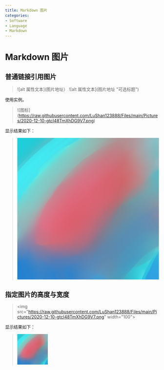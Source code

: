 ```yaml
---
title: Markdown 图片
categories:
- Software
- Language
- Markdown
---
```

# Markdown 图片

## 普通链接引用图片

> \!\[alt 属性文本](图片地址）
\!\[alt 属性文本](图片地址 "可选标题")

使用实例。
> \!\[图标](https://raw.githubusercontent.com/LuShan123888/Files/main/Pictures/2020-12-10-gtcI48TmXhDG9V7.png)

显示结果如下：
> ![](https://raw.githubusercontent.com/LuShan123888/Files/main/Pictures/2020-12-10-gtcI48TmXhDG9V7.png)

## 指定图片的高度与宽度

> \<img src="https://raw.githubusercontent.com/LuShan123888/Files/main/Pictures/2020-12-10-gtcI48TmXhDG9V7.png" width="100">

显示结果如下：

> <img src="https://raw.githubusercontent.com/LuShan123888/Files/main/Pictures/2020-12-10-gtcI48TmXhDG9V7-20201210111240214.png" width="100">